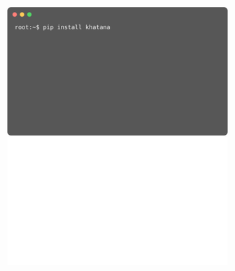 <picture>
<img src="https://github.com/WaqarKhatana220/WaqarKhatana220/blob/main/animation.svg" alt="Animation SVG">
</picture>
<a href="https://www.w3schools.com/tags/tag_a.asp">
<img src="https://github.com/WaqarKhatana220/WaqarKhatana220/blob/main/resume.svg" alt="Animation SVG">
</a>
<!-- <a href="https://www.w3schools.com/tags/tag_a.asp">
<img src="https://github.com/WaqarKhatana220/WaqarKhatana220/blob/main/portfolio.svg" alt="Animation SVG">
</a> -->
